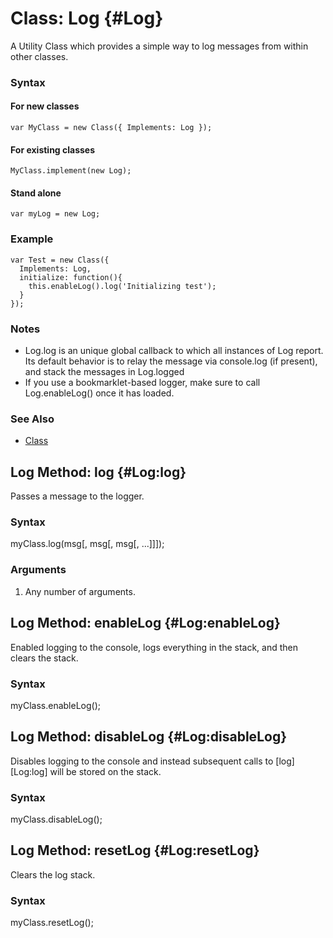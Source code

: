 Class: Log {#Log}
=================

A Utility Class which provides a simple way to log messages from within other classes.

### Syntax

#### For new classes

	var MyClass = new Class({ Implements: Log });

#### For existing classes

	MyClass.implement(new Log);

#### Stand alone

	var myLog = new Log;
	
### Example

	var Test = new Class({
	  Implements: Log,
	  initialize: function(){
	    this.enableLog().log('Initializing test');
	  }
	});
	
### Notes

- Log.log is an unique global callback to which all instances of Log report. Its default behavior is to relay the message via console.log (if present), and stack the messages in Log.logged
- If you use a bookmarklet-based logger, make sure to call Log.enableLog() once it has loaded.

### See Also

- [Class][]

Log Method: log {#Log:log}
---------------------------

Passes a message to the logger.

### Syntax
  
  myClass.log(msg[, msg[, msg[, ...]]]);
  
### Arguments

  1. Any number of arguments.

Log Method: enableLog {#Log:enableLog}
--------------------------------------

Enabled logging to the console, logs everything in the stack, and then clears the stack.

### Syntax

  myClass.enableLog();

Log Method: disableLog {#Log:disableLog}
----------------------------------------

Disables logging to the console and instead subsequent calls to [log][Log:log] will be stored on the stack.

### Syntax

  myClass.disableLog();

Log Method: resetLog {#Log:resetLog}
------------------------------------

Clears the log stack.

### Syntax

  myClass.resetLog();

[Class]: /Class/Class
